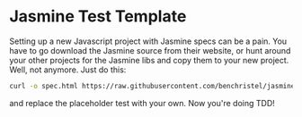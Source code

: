 # Jasmine Test Template

Setting up a new Javascript project with Jasmine specs can be a pain. You have to go download the Jasmine source from their website, or hunt around your other projects for the Jasmine libs and copy them to your new project. Well, not anymore. Just do this:

```bash
curl -o spec.html https://raw.githubusercontent.com/benchristel/jasmine-template/master/spec.html
```

and replace the placeholder test with your own. Now you're doing TDD!
